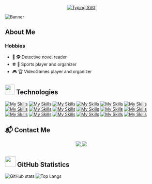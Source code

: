 <div align="center">

[![Typing SVG](https://readme-typing-svg.herokuapp.com?font=Courgette&size=30&pause=300&color=008DD5&random=false&width=435&lines=Hi!+I'm+Victor+Perez+Barranco;Computer+Engineering+Student;Mention+in+Software+Engineering)](https://git.io/typing-svg)

</div>

<img src="" alt=Banner>

## About Me

### Hobbies
- :closed_book: :detective: Detective novel reader
- :soccer: :softball: Sports player and organizer 
- :video_game: :trophy: VideoGames player and organizer

## <img src = "https://media2.giphy.com/media/QssGEmpkyEOhBCb7e1/giphy.gif?cid=ecf05e47a0n3gi1bfqntqmob8g9aid1oyj2wr3ds3mg700bl&rid=giphy.gif" width = 32px>  Technologies 
<p align="center">

  [![My Skills](https://skillicons.dev/icons?i=git "git")](https://skillicons.dev)
  [![My Skills](https://skillicons.dev/icons?i=github "GitHub")](https://skillicons.dev)
  [![My Skills](https://skillicons.dev/icons?i=c "C")](https://skillicons.dev)
  [![My Skills](https://skillicons.dev/icons?i=cpp "C++")](https://skillicons.dev)
  [![My Skills](https://skillicons.dev/icons?i=java "Java")](https://skillicons.dev)
  [![My Skills](https://skillicons.dev/icons?i=js "JavaScript")](https://skillicons.dev)
  [![My Skills](https://skillicons.dev/icons?i=ts "TypeScript")](https://skillicons.dev)
  [![My Skills](https://skillicons.dev/icons?i=html "HTML")](https://skillicons.dev)
  [![My Skills](https://skillicons.dev/icons?i=css "CSS")](https://skillicons.dev)
  [![My Skills](https://skillicons.dev/icons?i=php "PHP")](https://skillicons.dev)
  [![My Skills](https://skillicons.dev/icons?i=py "Python")](https://skillicons.dev)
  [![My Skills](https://skillicons.dev/icons?i=dart "Dart")](https://skillicons.dev)
  [![My Skills](https://skillicons.dev/icons?i=flutter "Flutter")](https://skillicons.dev)
  [![My Skills](https://skillicons.dev/icons?i=androidstudio "Android Studio")](https://skillicons.dev)
  [![My Skills](https://skillicons.dev/icons?i=vscode "VSCode")](https://skillicons.dev)
  [![My Skills](https://skillicons.dev/icons?i=figma "Figma")](https://skillicons.dev)
  [![My Skills](https://skillicons.dev/icons?i=notion "Notion")](https://skillicons.dev)
  [![My Skills](https://skillicons.dev/icons?i=latex "LaTeX")](https://skillicons.dev)
  
</p>

## 📬 Contact Me
<p align="center">
  <a href="www.linkedin.com/in/victorperezbarranco">
    <img src="https://skillicons.dev/icons?i=linkedin" />
  </a>
  <a href="mailto:victorperezbarrancodev@gmail.com">
    <img src="https://skillicons.dev/icons?i=gmail" />
  </a>
</p>


## <img src = "https://i.pinimg.com/originals/65/c4/f4/65c4f452571be1261e9c623f7da488ac.gif" width = 35px> GitHub Statistics 
![GitHub stats](https://github-readme-stats.vercel.app/api?username=VictorPB&show_icons=true&theme=tokyonight)
![Top Langs](https://github-readme-stats.vercel.app/api/top-langs/?username=VictorPB&theme=tokyonight&layout=compact)
